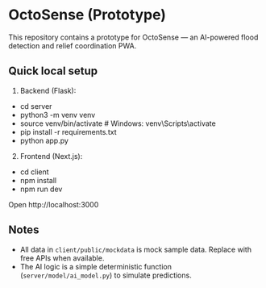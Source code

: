 # OctoSense (Prototype)

This repository contains a prototype for OctoSense — an AI-powered flood detection and relief coordination PWA.

## Quick local setup

1) Backend (Flask):
- cd server
- python3 -m venv venv
- source venv/bin/activate  # Windows: venv\Scripts\activate
- pip install -r requirements.txt
- python app.py

2) Frontend (Next.js):
- cd client
- npm install
- npm run dev

Open http://localhost:3000

## Notes
- All data in `client/public/mockdata` is mock sample data. Replace with free APIs when available.
- The AI logic is a simple deterministic function (`server/model/ai_model.py`) to simulate predictions.
